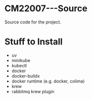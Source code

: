 # CM22007---Source
Source code for the project.

# Stuff to Install
- uv
- minikube
- kubectl
- docker
- docker-buildx
- docker runtime (e.g. docker, colima)
- krew
- rabbitmq krew plugin
